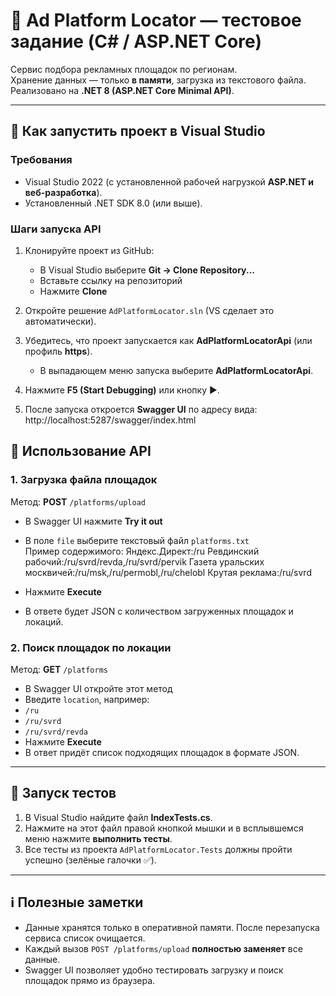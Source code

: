 # 📘 Ad Platform Locator — тестовое задание (C# / ASP.NET Core)

Сервис подбора рекламных площадок по регионам.  
Хранение данных — только **в памяти**, загрузка из текстового файла.  
Реализовано на **.NET 8 (ASP.NET Core Minimal API)**.  

---

## 🚀 Как запустить проект в Visual Studio

### Требования
- Visual Studio 2022 (с установленной рабочей нагрузкой **ASP.NET и веб-разработка**).
- Установленный .NET SDK 8.0 (или выше).

### Шаги запуска API
1. Клонируйте проект из GitHub:  
   - В Visual Studio выберите **Git → Clone Repository...**  
   - Вставьте ссылку на репозиторий  
   - Нажмите **Clone**  

2. Откройте решение `AdPlatformLocator.sln` (VS сделает это автоматически).  

3. Убедитесь, что проект запускается как **AdPlatformLocatorApi** (или профиль **https**).  
   - В выпадающем меню запуска выберите **AdPlatformLocatorApi**.  

4. Нажмите **F5 (Start Debugging)** или кнопку ▶️.  

5. После запуска откроется **Swagger UI** по адресу вида: http://localhost:5287/swagger/index.html

## 📡 Использование API

### 1. Загрузка файла площадок
Метод: **POST** `/platforms/upload`  
- В Swagger UI нажмите **Try it out**  
- В поле `file` выберите текстовый файл `platforms.txt`  
Пример содержимого:
Яндекс.Директ:/ru
Ревдинский рабочий:/ru/svrd/revda,/ru/svrd/pervik
Газета уральских москвичей:/ru/msk,/ru/permobl,/ru/chelobl
Крутая реклама:/ru/svrd

- Нажмите **Execute**  
- В ответе будет JSON с количеством загруженных площадок и локаций.

### 2. Поиск площадок по локации
Метод: **GET** `/platforms`  
- В Swagger UI откройте этот метод  
- Введите `location`, например:  
- `/ru`  
- `/ru/svrd`  
- `/ru/svrd/revda`  
- Нажмите **Execute**  
- В ответ придёт список подходящих площадок в формате JSON.

---

## 🧪 Запуск тестов
1. В Visual Studio найдите файл **IndexTests.cs**.  
2. Нажмите на этот файл правой кнопкой мышки и в всплывшемся меню нажмите **выполнить тесты**.  
3. Все тесты из проекта `AdPlatformLocator.Tests` должны пройти успешно (зелёные галочки ✅).  

---

## ℹ️ Полезные заметки
- Данные хранятся только в оперативной памяти. После перезапуска сервиса список очищается.  
- Каждый вызов `POST /platforms/upload` **полностью заменяет** все данные.  
- Swagger UI позволяет удобно тестировать загрузку и поиск площадок прямо из браузера.  
